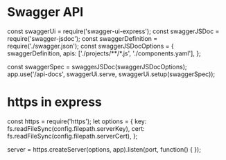 # Swagger API
const swaggerUi = require('swagger-ui-express');
const swaggerJSDoc = require('swagger-jsdoc');
const swaggerDefinition = require('./swagger.json');
const swaggerJSDocOptions = {
  swaggerDefinition,
  apis: ['./projects/**/*.js', './components.yaml'],
};

const swaggerSpec = swaggerJSDoc(swaggerJSDocOptions);
app.use('/api-docs', swaggerUi.serve, swaggerUi.setup(swaggerSpec));

# https in express
const https = require('https');
let options = {
    key: fs.readFileSync(config.filepath.serverKey),
    cert: fs.readFileSync(config.filepath.serverCert),
  };

  server = https.createServer(options, app).listen(port, function() {
  });

